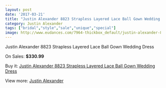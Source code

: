```yaml
---
layout: post
date: '2017-03-21'
title: "Justin Alexander 8823 Strapless Layered Lace Ball Gown Wedding Dress"
category: Justin Alexander
tags: ["bridal","style","sale","unique","special"]
image: http://www.eudances.com/7964-thickbox_default/justin-alexander-8823-strapless-layered-lace-ball-gown-wedding-dress.jpg
---
```

Justin Alexander 8823 Strapless Layered Lace Ball Gown Wedding Dress

On Sales: **$330.99**
<a href="https://www.eudances.com/en/justin-alexander/2788-justin-alexander-8823-strapless-layered-lace-ball-gown-wedding-dress.html"><amp-img layout="responsive" width="600" height="600" src="//www.eudances.com/7964-thickbox_default/justin-alexander-8823-strapless-layered-lace-ball-gown-wedding-dress.jpg" alt="Justin Alexander 8823 Strapless Layered Lace Ball Gown Wedding Dress 0" /></a>
<a href="https://www.eudances.com/en/justin-alexander/2788-justin-alexander-8823-strapless-layered-lace-ball-gown-wedding-dress.html"><amp-img layout="responsive" width="600" height="600" src="//www.eudances.com/7968-thickbox_default/justin-alexander-8823-strapless-layered-lace-ball-gown-wedding-dress.jpg" alt="Justin Alexander 8823 Strapless Layered Lace Ball Gown Wedding Dress 1" /></a>
<a href="https://www.eudances.com/en/justin-alexander/2788-justin-alexander-8823-strapless-layered-lace-ball-gown-wedding-dress.html"><amp-img layout="responsive" width="600" height="600" src="//www.eudances.com/7967-thickbox_default/justin-alexander-8823-strapless-layered-lace-ball-gown-wedding-dress.jpg" alt="Justin Alexander 8823 Strapless Layered Lace Ball Gown Wedding Dress 2" /></a>
<a href="https://www.eudances.com/en/justin-alexander/2788-justin-alexander-8823-strapless-layered-lace-ball-gown-wedding-dress.html"><amp-img layout="responsive" width="600" height="600" src="//www.eudances.com/7966-thickbox_default/justin-alexander-8823-strapless-layered-lace-ball-gown-wedding-dress.jpg" alt="Justin Alexander 8823 Strapless Layered Lace Ball Gown Wedding Dress 3" /></a>
<a href="https://www.eudances.com/en/justin-alexander/2788-justin-alexander-8823-strapless-layered-lace-ball-gown-wedding-dress.html"><amp-img layout="responsive" width="600" height="600" src="//www.eudances.com/7965-thickbox_default/justin-alexander-8823-strapless-layered-lace-ball-gown-wedding-dress.jpg" alt="Justin Alexander 8823 Strapless Layered Lace Ball Gown Wedding Dress 4" /></a>

Buy it: [Justin Alexander 8823 Strapless Layered Lace Ball Gown Wedding Dress](https://www.eudances.com/en/justin-alexander/2788-justin-alexander-8823-strapless-layered-lace-ball-gown-wedding-dress.html "Justin Alexander 8823 Strapless Layered Lace Ball Gown Wedding Dress")

View more: [Justin Alexander](https://www.eudances.com/en/7-justin-alexander "Justin Alexander")